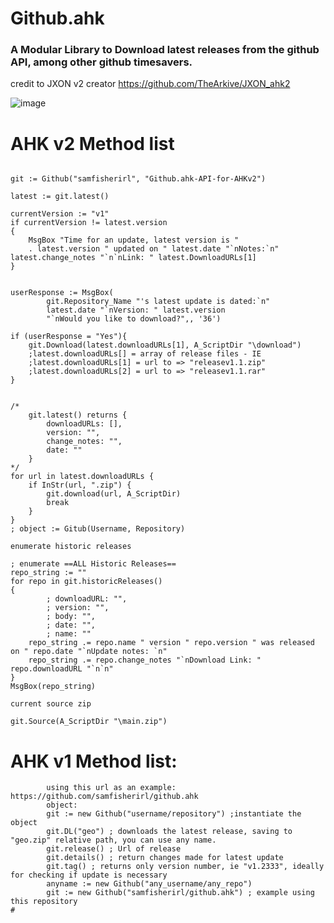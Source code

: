 <h1>Github.ahk</h1>
<h3>A Modular Library to Download latest releases from the github API, among other github timesavers. </h3>
<p class="has-line-data" data-line-start="1" data-line-end="2">
 
credit to JXON v2 creator https://github.com/TheArkive/JXON_ahk2

![image](https://github.com/samfisherirl/github.ahk/assets/98753696/536823be-20e6-43f2-a612-c780953e2bdf)

# AHK v2 Method list 
 
```autohotkey

git := Github("samfisherirl", "Github.ahk-API-for-AHKv2")

latest := git.latest()

currentVersion := "v1"
if currentVersion != latest.version 
{
    MsgBox "Time for an update, latest version is " 
    . latest.version " updated on " latest.date "`nNotes:`n" latest.change_notes "`n`nLink: " latest.DownloadURLs[1]
}


userResponse := MsgBox(
    	git.Repository_Name "'s latest update is dated:`n"
    	latest.date "`nVersion: " latest.version 
    	"`nWould you like to download?",, '36')

if (userResponse = "Yes"){
	git.Download(latest.downloadURLs[1], A_ScriptDir "\download")
	;latest.downloadURLs[] = array of release files - IE
	;latest.downloadURLs[1] = url to => "releasev1.1.zip" 
	;latest.downloadURLs[2] = url to => "releasev1.1.rar"
}


/*
    git.latest() returns {
        downloadURLs: [],
        version: "",
        change_notes: "",
        date: ""
    }  
*/
for url in latest.downloadURLs {
    if InStr(url, ".zip") {
        git.download(url, A_ScriptDir) 
        break
    }
}
; object := Gitub(Username, Repository)

```

`enumerate historic releases`
```autohotkey
; enumerate ==ALL Historic Releases==
repo_string := ""
for repo in git.historicReleases() 
{
        ; downloadURL: "",
        ; version: "",
        ; body: "",
        ; date: "",
        ; name: ""  
    repo_string .= repo.name " version " repo.version " was released on " repo.date "`nUpdate notes: `n" 
    repo_string .= repo.change_notes "`nDownload Link: " repo.downloadURL "`n`n"
}
MsgBox(repo_string)
```

`current source zip`
```autohotkey
git.Source(A_ScriptDir "\main.zip")

```

# AHK v1 Method list:
        
```autohotkey
        using this url as an example: https://github.com/samfisherirl/github.ahk
        object: 
        git := new Github("username/repository") ;instantiate the object
        git.DL("geo") ; downloads the latest release, saving to "geo.zip" relative path, you can use any name. 
        git.release() ; Url of release 
        git.details() ; return changes made for latest update
        git.tag() ; returns only version number, ie "v1.2333", ideally for checking if update is necessary
        anyname := new Github("any_username/any_repo") 
        git := new Github("samfisherirl/github.ahk") ; example using this repository
#
```
 
  
